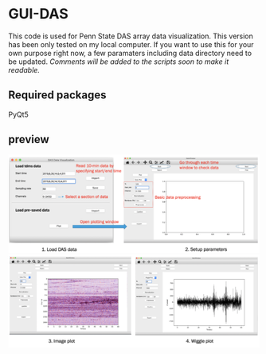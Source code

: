 # GUI-DAS

This code is used for Penn State DAS array data visualization. This version has been only tested on my local computer. If you want to use this for your own purpose right now, a few paramaters including data directory need to be updated. *Comments will be added to the scripts soon to make it readable.*

## Required packages 
PyQt5

## preview
![text](./image/step1.png?raw=true)
![text](./image/step2.png?raw=true)


